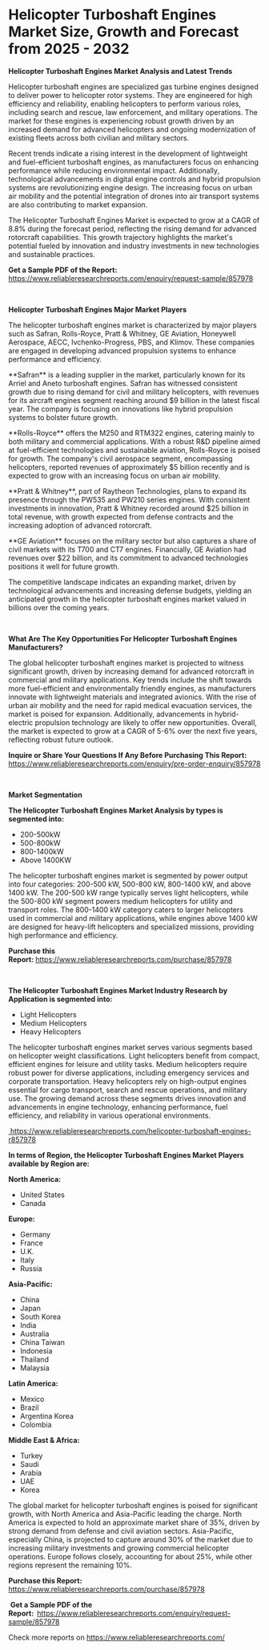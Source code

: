 <p><h1>Helicopter Turboshaft Engines Market Size, Growth and Forecast from 2025 - 2032</h1></p><p><strong>Helicopter Turboshaft Engines Market Analysis and Latest Trends</strong></p>
<p><p>Helicopter turboshaft engines are specialized gas turbine engines designed to deliver power to helicopter rotor systems. They are engineered for high efficiency and reliability, enabling helicopters to perform various roles, including search and rescue, law enforcement, and military operations. The market for these engines is experiencing robust growth driven by an increased demand for advanced helicopters and ongoing modernization of existing fleets across both civilian and military sectors.</p><p>Recent trends indicate a rising interest in the development of lightweight and fuel-efficient turboshaft engines, as manufacturers focus on enhancing performance while reducing environmental impact. Additionally, technological advancements in digital engine controls and hybrid propulsion systems are revolutionizing engine design. The increasing focus on urban air mobility and the potential integration of drones into air transport systems are also contributing to market expansion.</p><p>The Helicopter Turboshaft Engines Market is expected to grow at a CAGR of 8.8% during the forecast period, reflecting the rising demand for advanced rotorcraft capabilities. This growth trajectory highlights the market's potential fueled by innovation and industry investments in new technologies and sustainable practices.</p></p>
<p><strong>Get a Sample PDF of the Report:&nbsp;</strong> <a href="https://www.reliableresearchreports.com/enquiry/request-sample/857978?utm_campaign=3573&utm_medium=2&utm_source=Github&utm_content=ia&utm_term=30032025&utm_id=helicopter-turboshaft-engines">https://www.reliableresearchreports.com/enquiry/request-sample/857978</a></p>
<p>&nbsp;</p>
<p><strong>Helicopter Turboshaft Engines Major Market Players</strong></p>
<p><p>The helicopter turboshaft engines market is characterized by major players such as Safran, Rolls-Royce, Pratt & Whitney, GE Aviation, Honeywell Aerospace, AECC, Ivchenko-Progress, PBS, and Klimov. These companies are engaged in developing advanced propulsion systems to enhance performance and efficiency.</p><p>**Safran** is a leading supplier in the market, particularly known for its Arriel and Aneto turboshaft engines. Safran has witnessed consistent growth due to rising demand for civil and military helicopters, with revenues for its aircraft engines segment reaching around $9 billion in the latest fiscal year. The company is focusing on innovations like hybrid propulsion systems to bolster future growth.</p><p>**Rolls-Royce** offers the M250 and RTM322 engines, catering mainly to both military and commercial applications. With a robust R&D pipeline aimed at fuel-efficient technologies and sustainable aviation, Rolls-Royce is poised for growth. The company's civil aerospace segment, encompassing helicopters, reported revenues of approximately $5 billion recently and is expected to grow with an increasing focus on urban air mobility.</p><p>**Pratt & Whitney**, part of Raytheon Technologies, plans to expand its presence through the PW535 and PW210 series engines. With consistent investments in innovation, Pratt & Whitney recorded around $25 billion in total revenue, with growth expected from defense contracts and the increasing adoption of advanced rotorcraft.</p><p>**GE Aviation** focuses on the military sector but also captures a share of civil markets with its T700 and CT7 engines. Financially, GE Aviation had revenues over $22 billion, and its commitment to advanced technologies positions it well for future growth.</p><p>The competitive landscape indicates an expanding market, driven by technological advancements and increasing defense budgets, yielding an anticipated growth in the helicopter turboshaft engines market valued in billions over the coming years.</p></p>
<p>&nbsp;</p>
<p><strong>What Are The Key Opportunities For Helicopter Turboshaft Engines Manufacturers?</strong></p>
<p><p>The global helicopter turboshaft engines market is projected to witness significant growth, driven by increasing demand for advanced rotorcraft in commercial and military applications. Key trends include the shift towards more fuel-efficient and environmentally friendly engines, as manufacturers innovate with lightweight materials and integrated avionics. With the rise of urban air mobility and the need for rapid medical evacuation services, the market is poised for expansion. Additionally, advancements in hybrid-electric propulsion technology are likely to offer new opportunities. Overall, the market is expected to grow at a CAGR of 5-6% over the next five years, reflecting robust future outlook.</p></p>
<p><strong>Inquire or Share Your Questions If Any Before Purchasing This Report:</strong> <a href="https://www.reliableresearchreports.com/enquiry/pre-order-enquiry/857978?utm_campaign=3573&utm_medium=2&utm_source=Github&utm_content=ia&utm_term=30032025&utm_id=helicopter-turboshaft-engines">https://www.reliableresearchreports.com/enquiry/pre-order-enquiry/857978</a></p>
<p>&nbsp;</p>
<p><strong>Market Segmentation</strong></p>
<p><strong>The Helicopter Turboshaft Engines Market Analysis by types is segmented into:</strong></p>
<p><ul><li>200-500kW</li><li>500-800kW</li><li>800-1400kW</li><li>Above 1400KW</li></ul></p>
<p><p>The helicopter turboshaft engines market is segmented by power output into four categories: 200-500 kW, 500-800 kW, 800-1400 kW, and above 1400 kW. The 200-500 kW range typically serves light helicopters, while the 500-800 kW segment powers medium helicopters for utility and transport roles. The 800-1400 kW category caters to larger helicopters used in commercial and military applications, while engines above 1400 kW are designed for heavy-lift helicopters and specialized missions, providing high performance and efficiency.</p></p>
<p><strong>Purchase this Report:&nbsp;</strong><a href="https://www.reliableresearchreports.com/purchase/857978?utm_campaign=3573&utm_medium=2&utm_source=Github&utm_content=ia&utm_term=30032025&utm_id=helicopter-turboshaft-engines">https://www.reliableresearchreports.com/purchase/857978</a></p>
<p>&nbsp;</p>
<p><strong>The Helicopter Turboshaft Engines Market Industry Research by Application is segmented into:</strong></p>
<p><ul><li>Light Helicopters</li><li>Medium Helicopters</li><li>Heavy Helicopters</li></ul></p>
<p><p>The helicopter turboshaft engines market serves various segments based on helicopter weight classifications. Light helicopters benefit from compact, efficient engines for leisure and utility tasks. Medium helicopters require robust power for diverse applications, including emergency services and corporate transportation. Heavy helicopters rely on high-output engines essential for cargo transport, search and rescue operations, and military use. The growing demand across these segments drives innovation and advancements in engine technology, enhancing performance, fuel efficiency, and reliability in various operational environments.</p></p>
<p><a href="https://www.reliableresearchreports.com/helicopter-turboshaft-engines-r857978?utm_campaign=3573&utm_medium=2&utm_source=Github&utm_content=ia&utm_term=30032025&utm_id=helicopter-turboshaft-engines">&nbsp;https://www.reliableresearchreports.com/helicopter-turboshaft-engines-r857978</a></p>
<p><strong>In terms of Region, the Helicopter Turboshaft Engines Market Players available by Region are:</strong></p>
<p>
    <p> <strong> North America: </strong>
        <ul>
            <li>United States</li>
            <li>Canada</li>
        </ul>
        </p> 
    <p> <strong> Europe: </strong>
        <ul>
            <li>Germany</li>
            <li>France</li>
            <li>U.K.</li>
            <li>Italy</li>
            <li>Russia</li>
        </ul>
        </p> 
    <p> <strong> Asia-Pacific: </strong>
        <ul>
            <li>China</li>
            <li>Japan</li>
            <li>South Korea</li>
            <li>India</li>
            <li>Australia</li>
            <li>China Taiwan</li>
            <li>Indonesia</li>
            <li>Thailand</li>
            <li>Malaysia</li>
        </ul>
        </p> 
    <p> <strong> Latin America: </strong>
        <ul>
            <li>Mexico</li>
            <li>Brazil</li>
            <li>Argentina Korea</li>
            <li>Colombia</li>
        </ul>
        </p> 
    <p> <strong> Middle East & Africa: </strong>
        <ul>
            <li>Turkey</li>
            <li>Saudi</li>
            <li>Arabia</li>
            <li>UAE</li>
            <li>Korea</li>
        </ul>
    </p>
    </p>
<p><p>The global market for helicopter turboshaft engines is poised for significant growth, with North America and Asia-Pacific leading the charge. North America is expected to hold an approximate market share of 35%, driven by strong demand from defense and civil aviation sectors. Asia-Pacific, especially China, is projected to capture around 30% of the market due to increasing military investments and growing commercial helicopter operations. Europe follows closely, accounting for about 25%, while other regions represent the remaining 10%.</p></p>
<p><strong>Purchase this Report: </strong><a href="https://www.reliableresearchreports.com/purchase/857978?utm_campaign=3573&utm_medium=2&utm_source=Github&utm_content=ia&utm_term=30032025&utm_id=helicopter-turboshaft-engines">https://www.reliableresearchreports.com/purchase/857978</a></p>
<p>&nbsp;<strong>Get a Sample PDF of the Report:&nbsp;&nbsp;</strong><a href="https://www.reliableresearchreports.com/enquiry/request-sample/857978?utm_campaign=3573&utm_medium=2&utm_source=Github&utm_content=ia&utm_term=30032025&utm_id=helicopter-turboshaft-engines">https://www.reliableresearchreports.com/enquiry/request-sample/857978</a></p>
<p><strong></strong></p>
<p>Check more reports on <a href="https://www.reliableresearchreports.com/?utm_campaign=3573&utm_medium=2&utm_source=Github&utm_content=ia&utm_term=30032025&utm_id=helicopter-turboshaft-engines">https://www.reliableresearchreports.com/</a></p>